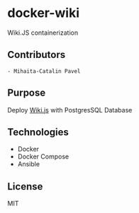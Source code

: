 # docker-wiki
Wiki.JS containerization

## Contributors
    - Mihaita-Catalin Pavel

## Purpose

Deploy [Wiki.js](https://github.com/Requarks/wiki) with PostgresSQL Database

## Technologies
- Docker
- Docker Compose
- Ansible

## License
MIT

